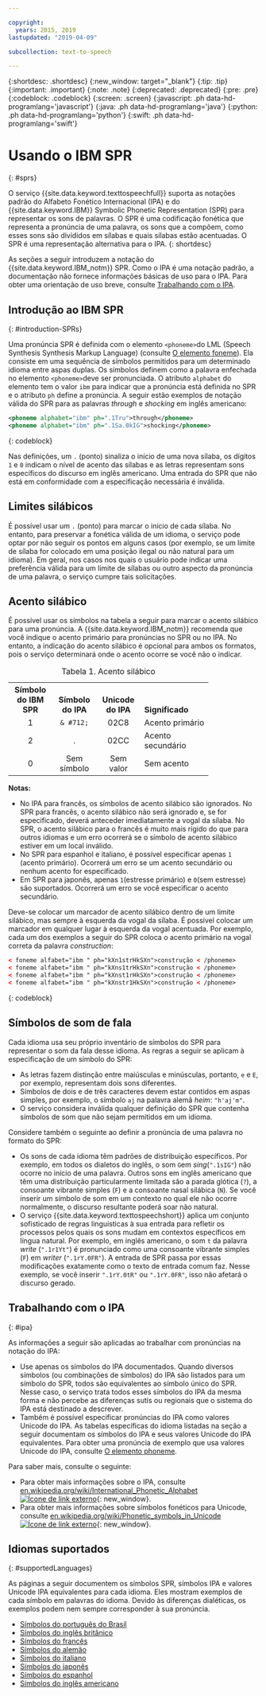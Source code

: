 ```yaml
---

copyright:
  years: 2015, 2019
lastupdated: "2019-04-09"

subcollection: text-to-speech

---
```


{:shortdesc: .shortdesc}
{:new_window: target="_blank"}
{:tip: .tip}
{:important: .important}
{:note: .note}
{:deprecated: .deprecated}
{:pre: .pre}
{:codeblock: .codeblock}
{:screen: .screen}
{:javascript: .ph data-hd-programlang='javascript'}
{:java: .ph data-hd-programlang='java'}
{:python: .ph data-hd-programlang='python'}
{:swift: .ph data-hd-programlang='swift'}

# Usando o IBM SPR
{: #sprs}

O serviço {{site.data.keyword.texttospeechfull}} suporta as notações padrão do Alfabeto Fonético Internacional (IPA) e do {{site.data.keyword.IBM}} Symbolic Phonetic Representation (SPR) para representar os sons de palavras. O SPR é uma codificação fonética que representa a pronúncia de uma palavra, os sons que a compõem, como esses sons são divididos em sílabas e quais sílabas estão acentuadas. O SPR é uma representação alternativa para o IPA.
{: shortdesc}

As seções a seguir introduzem a notação do {{site.data.keyword.IBM_notm}} SPR. Como o IPA é uma notação padrão, a documentação não fornece informações básicas de uso para o IPA. Para obter uma orientação de uso breve, consulte [Trabalhando com o IPA](#ipa).

## Introdução ao IBM SPR
{: #introduction-SPRs}

Uma pronúncia SPR é definida com o elemento `<phoneme>`do LML (Speech Synthesis Synthesis Markup Language) (consulte [O elemento foneme](/docs/services/text-to-speech/SSML-elements.html#phoneme_element)). Ela consiste em uma sequência de símbolos permitidos para um determinado idioma entre aspas duplas. Os símbolos definem como a palavra enfechada no elemento `<phoneme>`deve ser pronunciada. O atributo `alphabet` do elemento tem o valor `ibm` para indicar que a pronúncia está definida no SPR e o atributo `ph` define a pronúncia. A seguir estão exemplos de notação válida do SPR para as palavras *through* e *shocking* em inglês americano:

```xml
<phoneme alphabet="ibm" ph=".1Tru">through</phoneme>
<phoneme alphabet="ibm" ph=".1Sa.0kIG">shocking</phoneme>
```
{: codeblock}

Nas definições, um `.` (ponto) sinaliza o início de uma nova sílaba, os dígitos `1` e `0` indicam o nível de acento das sílabas e as letras representam sons específicos do discurso em inglês americano. Uma entrada do SPR que não está em conformidade com a especificação necessária é inválida.

## Limites silábicos

É possível usar um `.` (ponto) para marcar o início de cada sílaba. No entanto, para preservar a fonética válida de um idioma, o serviço pode optar por não seguir os pontos em alguns casos (por exemplo, se um limite de sílaba for colocado em uma posição ilegal ou não natural para um idioma). Em geral, nos casos nos quais o usuário pode indicar uma preferência válida para um limite de sílabas ou outro aspecto da pronúncia de uma palavra, o serviço cumpre tais solicitações.

## Acento silábico

É possível usar os símbolos na tabela a seguir para marcar o acento silábico para uma pronúncia. A {{site.data.keyword.IBM_notm}} recomenda que você indique o acento primário para pronúncias no SPR ou no IPA. No entanto, a indicação do acento silábico é opcional para ambos os formatos, pois o serviço determinará onde o acento ocorre se você não o indicar.

<table style="width:80%">
  <caption>Tabela 1. Acento silábico</caption>
  <tr>
    <th style="width:22%; text-align:center; vertical-align:bottom">
      Símbolo do IBM SPR
    </th>
    <th style="width:22%; text-align:center; vertical-align:bottom">
      Símbolo do IPA
    </th>
    <th style="width:22%; text-align:center; vertical-align:bottom">
      Unicode do IPA
    </th>
    <th style="text-align:left; vertical-align:bottom">
      Significado
    </th>
  </tr>
  <tr>
    <td style="text-align:center">
      1
    </td>
    <td style="text-align:center">
      <code>& #712;</code>
    </td>
    <td style="text-align:center">
      02C8
    </td>
    <td>
      Acento primário
    </td>
  </tr>
  <tr>
    <td style="text-align:center">
      2
    </td>
    <td style="text-align:center">
      <code>&#716;</code>
    </td>
    <td style="text-align:center">
      02CC
    </td>
    <td>
      Acento secundário
    </td>
  </tr>
  <tr>
    <td style="text-align:center">
      0
    </td>
    <td style="text-align:center">Sem símbolo</td>
    <td style="text-align:center">Sem valor</td>
    <td>
      Sem acento
    </td>
  </tr>
</table>

**Notas:**

-   No IPA para francês, os símbolos de acento silábico são ignorados. No SPR para francês, o acento silábico não será ignorado e, se for especificado, deverá anteceder imediatamente a vogal da sílaba. No SPR, o acento silábico para o francês é muito mais rígido do que para outros idiomas e um erro ocorrerá se o símbolo de acento silábico estiver em um local inválido.
-   No SPR para espanhol e italiano, é possível especificar apenas `1` (acento primário). Ocorrerá um erro se um acento secundário ou nenhum acento for especificado.
-   Em SPR para japonês, apenas `1`(estresse primário) e `0`(sem estresse) são suportados. Ocorrerá um erro se você especificar o acento secundário.

Deve-se colocar um marcador de acento silábico dentro de um limite silábico, mas sempre à esquerda da vogal da sílaba. É possível colocar um marcador em qualquer lugar à esquerda da vogal acentuada. Por exemplo, cada um dos exemplos a seguir do SPR coloca o acento primário na vogal correta da palavra *construction*:

```xml
< foneme alfabet="ibm " ph="kXn1strHkSXn">construção < /phoneme>
< foneme alfabet="ibm " ph="kXns1trHkSXn">construção < /phoneme>
< foneme alfabet="ibm " ph="kXnst1rHkSXn">construção < /phoneme>
< foneme alfabet="ibm " ph="kXnstr1HkSXn">construção < /phoneme>
```
{: codeblock}

## Símbolos de som de fala

Cada idioma usa seu próprio inventário de símbolos do SPR para representar o som da fala desse idioma. As regras a seguir se aplicam à especificação de um símbolo do SPR:

-   As letras fazem distinção entre maiúsculas e minúsculas, portanto, `e` e `E`, por exemplo, representam dois sons diferentes.
-   Símbolos de dois e de três caracteres devem estar contidos em aspas simples, por exemplo, o símbolo `aj` na palavra alemã *heim*: `"h'aj'm"`.
-   O serviço considera inválida qualquer definição do SPR que contenha símbolos de som que não sejam permitidos em um idioma.

Considere também o seguinte ao definir a pronúncia de uma palavra no formato do SPR:

-   Os sons de cada idioma têm padrões de distribuição específicos. Por exemplo, em todos os dialetos do inglês, o som `G`em *sing*(`".1sIG"`) não ocorre no início de uma palavra. Outros sons em inglês americano que têm uma distribuição particularmente limitada são a parada glótica (`?`), a consoante vibrante simples (`F`) e a consoante nasal silábica (`N`). Se você inserir um símbolo de som em um contexto no qual ele não ocorre normalmente, o discurso resultante poderá soar não natural.
-   O serviço {{site.data.keyword.texttospeechshort}} aplica um conjunto sofisticado de regras linguísticas à sua entrada para refletir os processos pelos quais os sons mudam em contextos específicos em língua natural. Por exemplo, em inglês americano, o som `t` da palavra *write* (`".1r1Yt"`) é pronunciado como uma consoante vibrante simples (`F`) em *writer* (`".1rY.0FR"`). A entrada de SPR passa por essas modificações exatamente como o texto de entrada comum faz. Nesse exemplo, se você inserir `".1rY.0tR"` ou `".1rY.0FR"`, isso não afetará o discurso gerado.

## Trabalhando com o IPA
{: #ipa}

As informações a seguir são aplicadas ao trabalhar com pronúncias na notação do IPA:

-   Use apenas os símbolos do IPA documentados. Quando diversos símbolos (ou combinações de símbolos) do IPA são listados para um símbolo do SPR, todos são equivalentes ao símbolo único do SPR. Nesse caso, o serviço trata todos esses símbolos do IPA da mesma forma e não percebe as diferenças sutis ou regionais que o sistema do IPA está destinado a descrever.
-   Também é possível especificar pronúncias do IPA como valores Unicode do IPA. As tabelas específicas do idioma listadas na seção a seguir documentam os símbolos do IPA e seus valores Unicode do IPA equivalentes. Para obter uma pronúncia de exemplo que usa valores Unicode do IPA, consulte [O elemento phoneme](/docs/services/text-to-speech/SSML-elements.html#phoneme_element).

Para saber mais, consulte o seguinte:

-   Para obter mais informações sobre o IPA, consulte [en.wikipedia.org/wiki/International_Phonetic_Alphabet ![Ícone de link externo](../../icons/launch-glyph.svg "Ícone de link externo")](https://en.wikipedia.org/wiki/International_Phonetic_Alphabet){: new_window}.
-   Para obter mais informações sobre símbolos fonéticos para Unicode, consulte [en.wikipedia.org/wiki/Phonetic_symbols_in_Unicode ![Ícone de link externo](../../icons/launch-glyph.svg "Ícone de link externo")](https://en.wikipedia.org/wiki/Phonetic_symbols_in_Unicode){: new_window}.

## Idiomas suportados
{: #supportedLanguages}

As páginas a seguir documentem os símbolos SPR, símbolos IPA e valores Unicode IPA equivalentes para cada idioma. Eles mostram exemplos de cada símbolo em palavras do idioma. Devido às diferenças dialéticas, os exemplos podem nem sempre corresponder à sua pronúncia.

-   [Símbolos do português do Brasil](/docs/services/text-to-speech/pt-BR-SPRs.html)
-   [Símbolos do inglês britânico](/docs/services/text-to-speech/en-GB-SPRs.html)
-   [Símbolos do francês](/docs/services/text-to-speech/fr-FR-SPRs.html)
-   [Símbolos do alemão](/docs/services/text-to-speech/de-DE-SPRs.html)
-   [Símbolos do italiano](/docs/services/text-to-speech/it-IT-SPRs.html)
-   [Símbolos do japonês](/docs/services/text-to-speech/ja-JP-SPRs.html)
-   [Símbolos do espanhol](/docs/services/text-to-speech/es-ES-SPRs.html)
-   [Símbolos do inglês americano](/docs/services/text-to-speech/en-US-SPRs.html)
